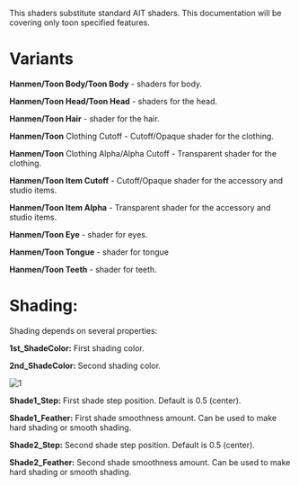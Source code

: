 This shaders substitute standard AIT shaders. This documentation will be covering only toon specified features.

# Variants

**Hanmen/Toon Body/Toon Body** - shaders for body.

**Hanmen/Toon Head/Toon Head** - shaders for the head.

**Hanmen/Toon Hair** - shader for the hair.

**Hanmen/Toon** Clothing Cutoff - Cutoff/Opaque shader for the clothing.

**Hanmen/Toon** Clothing Alpha/Alpha Cutoff - Transparent shader for the clothing.

**Hanmen/Toon Item Cutoff** - Cutoff/Opaque shader for the accessory and studio items.

**Hanmen/Toon Item Alpha** - Transparent shader for the accessory and studio items.

**Hanmen/Toon Eye** - shader for eyes.

**Hanmen/Toon Tongue** - shader for tongue

**Hanmen/Toon Teeth** - shader for teeth.


# Shading:

Shading depends on several properties:

**1st_ShadeColor:** First shading color.

**2nd_ShadeColor:** Second shading color.

![1](https://github.com/Hanmen-lab/HS2-AI-ASE-Shaders/blob/master/Docs/tg01.jpg)

**Shade1_Step:** First shade step position. Default is 0.5 (center).

**Shade1_Feather:** First shade smoothness amount.  Can be used to make hard shading or smooth shading.

**Shade2_Step:** Second shade step position. Default is 0.5 (center).

**Shade2_Feather:** Second shade smoothness amount.  Can be used to make hard shading or smooth shading.
